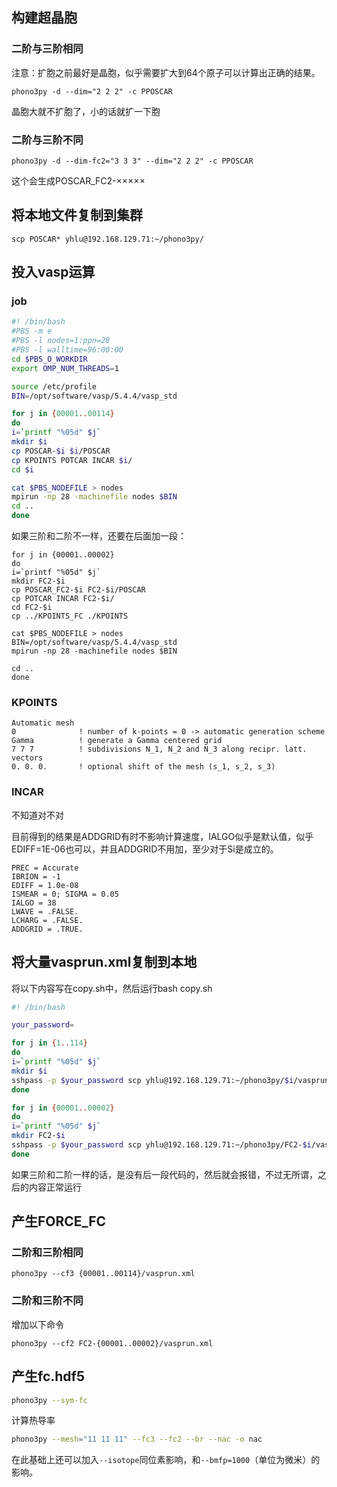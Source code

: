 ## 构建超晶胞
### 二阶与三阶相同

注意：扩胞之前最好是晶胞，似乎需要扩大到64个原子可以计算出正确的结果。

```
phono3py -d --dim="2 2 2" -c PPOSCAR
```
晶胞大就不扩胞了，小的话就扩一下胞

### 二阶与三阶不同
```
phono3py -d --dim-fc2="3 3 3" --dim="2 2 2" -c PPOSCAR
```
这个会生成POSCAR_FC2-×××××

## 将本地文件复制到集群
```
scp POSCAR* yhlu@192.168.129.71:~/phono3py/
```
## 投入vasp运算
### job
```bash
#! /bin/bash
#PBS -m e
#PBS -l nodes=1:ppn=28
#PBS -l walltime=96:00:00
cd $PBS_O_WORKDIR
export OMP_NUM_THREADS=1

source /etc/profile
BIN=/opt/software/vasp/5.4.4/vasp_std

for j in {00001..00114}
do
i=`printf "%05d" $j`
mkdir $i
cp POSCAR-$i $i/POSCAR
cp KPOINTS POTCAR INCAR $i/
cd $i

cat $PBS_NODEFILE > nodes
mpirun -np 28 -machinefile nodes $BIN
cd ..
done
```
如果三阶和二阶不一样，还要在后面加一段：
```
for j in {00001..00002}
do
i=`printf "%05d" $j`
mkdir FC2-$i
cp POSCAR_FC2-$i FC2-$i/POSCAR
cp POTCAR INCAR FC2-$i/
cd FC2-$i
cp ../KPOINTS_FC ./KPOINTS

cat $PBS_NODEFILE > nodes
BIN=/opt/software/vasp/5.4.4/vasp_std
mpirun -np 28 -machinefile nodes $BIN

cd ..
done
```

### KPOINTS
```
Automatic mesh
0              ! number of k-points = 0 -> automatic generation scheme
Gamma          ! generate a Gamma centered grid
7 7 7          ! subdivisions N_1, N_2 and N_3 along recipr. latt. vectors
0. 0. 0.       ! optional shift of the mesh (s_1, s_2, s_3)
```
### INCAR
不知道对不对

目前得到的结果是ADDGRID有时不影响计算速度，IALGO似乎是默认值，似乎EDIFF=1E-06也可以，并且ADDGRID不用加，至少对于Si是成立的。
```
PREC = Accurate
IBRION = -1
EDIFF = 1.0e-08
ISMEAR = 0; SIGMA = 0.05
IALGO = 38
LWAVE = .FALSE.
LCHARG = .FALSE.
ADDGRID = .TRUE.
```
## 将大量vasprun.xml复制到本地
将以下内容写在copy.sh中，然后运行bash copy.sh
```bash
#! /bin/bash

your_password=

for j in {1..114}
do
i=`printf "%05d" $j`
mkdir $i
sshpass -p $your_password scp yhlu@192.168.129.71:~/phono3py/$i/vasprun.xml $i/
done

for j in {00001..00002}
do
i=`printf "%05d" $j`
mkdir FC2-$i
sshpass -p $your_password scp yhlu@192.168.129.71:~/phono3py/FC2-$i/vasprun.xml FC2-$i/
done
```

如果三阶和二阶一样的话，是没有后一段代码的，然后就会报错，不过无所谓，之后的内容正常运行
## 产生FORCE_FC
### 二阶和三阶相同
```
phono3py --cf3 {00001..00114}/vasprun.xml
```

### 二阶和三阶不同
增加以下命令
```
phono3py --cf2 FC2-{00001..00002}/vasprun.xml
```
## 产生fc.hdf5

```bash
phono3py --sym-fc
```
计算热导率

```bash
phono3py --mesh="11 11 11" --fc3 --fc2 --br --nac -o nac
```

在此基础上还可以加入`--isotope`同位素影响，和`--bmfp=1000`（单位为微米）的影响。